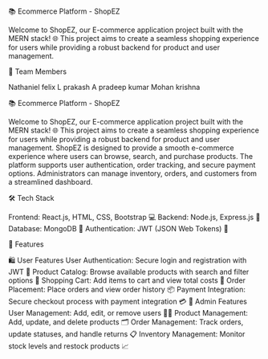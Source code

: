📚 Ecommerce Platform - ShopEZ

Welcome to ShopEZ, our E-commerce application project built with the MERN stack! 🌐 This project aims to create a seamless shopping experience for users while providing a robust backend for product and user management.


👥 Team Members

Nathaniel felix L
prakash A
pradeep kumar
Mohan krishna



📚 Ecommerce Platform - ShopEZ

Welcome to ShopEZ, our E-commerce application project built with the MERN stack! 🌐 This project aims to create a seamless shopping experience for users while providing a robust backend for product and user management.
ShopEZ is designed to provide a smooth e-commerce experience where users can browse, search, and purchase products. The platform supports user authentication, order tracking, and secure payment options. Administrators can manage inventory, orders, and customers from a streamlined dashboard.

🛠️ Tech Stack

Frontend: React.js, HTML, CSS, Bootstrap 💻
Backend: Node.js, Express.js 🔗
Database: MongoDB 📂
Authentication: JWT (JSON Web Tokens) 🔑


🌟 Features

🛍️ User Features
User Authentication: Secure login and registration with JWT 🔐
Product Catalog: Browse available products with search and filter options 🔎
Shopping Cart: Add items to cart and view total costs 🛒
Order Placement: Place orders and view order history 📦
Payment Integration: Secure checkout process with payment integration 💳
🔧 Admin Features
User Management: Add, edit, or remove users 🧑‍💻
Product Management: Add, update, and delete products 🗂️
Order Management: Track orders, update statuses, and handle returns 📋
Inventory Management: Monitor stock levels and restock products 📈
